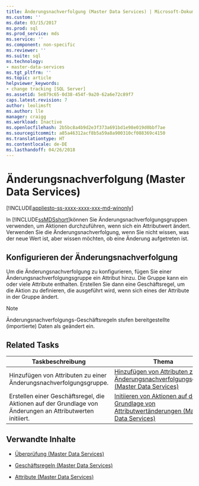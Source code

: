 ```yaml
---
title: Änderungsnachverfolgung (Master Data Services) | Microsoft-Dokumentation
ms.custom: ''
ms.date: 03/15/2017
ms.prod: sql
ms.prod_service: mds
ms.service: ''
ms.component: non-specific
ms.reviewer: ''
ms.suite: sql
ms.technology:
- master-data-services
ms.tgt_pltfrm: ''
ms.topic: article
helpviewer_keywords:
- change tracking [SQL Server]
ms.assetid: 5e879c65-0d38-454f-9a20-62a6e72c89f7
caps.latest.revision: 7
author: leolimsft
ms.author: lle
manager: craigg
ms.workload: Inactive
ms.openlocfilehash: 2b5bc8a4b9d2e3f373a691bd1e98e019d0bbf7ae
ms.sourcegitcommit: a85a46312acf8b5a59a8a900310cf088369c4150
ms.translationtype: HT
ms.contentlocale: de-DE
ms.lasthandoff: 04/26/2018
---
```

# <a name="change-tracking-master-data-services"></a>Änderungsnachverfolgung (Master Data Services)

[!INCLUDE[appliesto-ss-xxxx-xxxx-xxx-md-winonly](../includes/appliesto-ss-xxxx-xxxx-xxx-md-winonly.md)]

  In [!INCLUDE[ssMDSshort](../includes/ssmdsshort-md.md)]können Sie Änderungsnachverfolgungsgruppen verwenden, um Aktionen durchzuführen, wenn sich ein Attributwert ändert. Verwenden Sie die Änderungsnachverfolgung, wenn Sie nicht wissen, was der neue Wert ist, aber wissen möchten, ob eine Änderung aufgetreten ist.  
  
## <a name="configuring-change-tracking"></a>Konfigurieren der Änderungsnachverfolgung  
 Um die Änderungsnachverfolgung zu konfigurieren, fügen Sie einer Änderungsnachverfolgungsgruppe ein Attribut hinzu. Die Gruppe kann ein oder viele Attribute enthalten. Erstellen Sie dann eine Geschäftsregel, um die Aktion zu definieren, die ausgeführt wird, wenn sich eines der Attribute in der Gruppe ändert.  
  
> [!NOTE]  
>  Änderungsnachverfolgungs-Geschäftsregeln stufen bereitgestellte (importierte) Daten als geändert ein.  
  
## <a name="related-tasks"></a>Related Tasks  
  
|Taskbeschreibung|Thema|  
|----------------------|-----------|  
|Hinzufügen von Attributen zu einer Änderungsnachverfolgungsgruppe.|[Hinzufügen von Attributen zu einer Änderungsnachverfolgungsgruppe &#40;Master Data Services&#41;](../master-data-services/add-attributes-to-a-change-tracking-group-master-data-services.md)|  
|Erstellen einer Geschäftsregel, die Aktionen auf der Grundlage von Änderungen an Attributwerten initiiert.|[Initiieren von Aktionen auf der Grundlage von Attributwertänderungen &#40;Master Data Services&#41;](../master-data-services/initiate-actions-based-on-attribute-value-changes-master-data-services.md)|  
  
## <a name="related-content"></a>Verwandte Inhalte  
  
-   [Überprüfung &#40;Master Data Services&#41;](../master-data-services/validation-master-data-services.md)  
  
-   [Geschäftsregeln &#40;Master Data Services&#41;](../master-data-services/business-rules-master-data-services.md)  
  
-   [Attribute &#40;Master Data Services&#41;](../master-data-services/attributes-master-data-services.md)  
  
  
